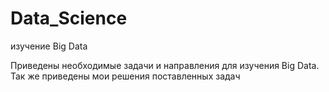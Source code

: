 # Data_Science
изучение Big Data

Приведены необходимые задачи и направления для изучения Big Data. Так же приведены мои решения поставленных задач
